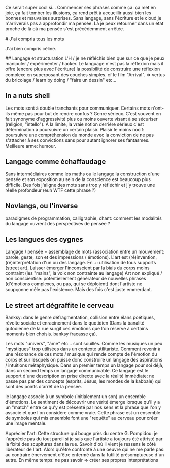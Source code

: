 Ce serait super cool si... Commencer ses phrases comme ça: ça met en joie, ça fait tomber les illusions, ça rend prêt à accueillir aussi bien les bonnes et mauvaises surprises.
Sans langage, sans l'écriture et le cloud je n'arriverais pas à approfondir ma pensée. Là je peux retourner dans un état proche de là où ma pensée s'est précédemment arrêtée.

# J'ai compris tous les mots

J'ai bien compris céline.

## Langage et structuration
L'H / je ne réfléchis bien que sur ce que je peux manipuler / expérimenter / hacker. Le language n'est pas la réflexion mais il offre (encore plus avec l'écriture)
la possibilité de construire une réflexion complexe en superposant des couches simples.
cf le film "Arrival". => vertus du bricolage / learn by doing / "faire un dessin" etc...

## In a nuts shell
Les mots sont à double tranchants pour communiquer. Certains mots n'ont-ils même pas pour but de rendre confus ?
Genre sérieux. C'est souvent en fait synonyme d'aggressivité plus ou moins ouverte visant à se sécuriser (religion, "intello").
A la limite, la vraie notion derrière sérieux c'est détermination à poursuivre un certain plaisir. Plaisir le moins nocif:
poursuivre une compréhension du monde avec la conviction de ne pas s'attacher à ses convictions sans pour autant ignorer
ses fantasmes. Meilleure arme: humour.

## Langage comme échaffaudage
Sans intermédiaires comme les maths ou le langage la construction d'une pensée et son exposition au sein de la conscience est beaucoup plus difficile. Des fois j'aligne des mots sans trop y réfléchir et j'y trouve une réelle profondeur (euh WTF cette phrase ?)

## Novlangs, ou l'inverse
paradigmes de programmation, calligraphie, chant: comment les modalités du langage ouvrent des perspectives de pensée ?

## Les langues des cygnes
Langage / pensée = assemblage de mots (association entre un mouvement: parole, geste, son et des impressions / émotions). L'art est (ré)invention, (ré)interprétation d'un ou des langage. En +: utilisation de tous supports (street art), Laisser émerger l'inconscient par la biais du corps moins contraint (les "mains", la voix non contrainte au langage)
Art non expliqué / non conscientisé: potentiellement générateur de nouvelles phrases (d'émotions complexes, ou pas, qui se déploient) dont l'artiste ne soupçonne mêle pas l'existence.
Mais des fois c'est juste emmerdant.

## Le street art dégraffite le cerveau
Banksy: dans le genre défragmentation, collision entre élans poétiques, révolte sociale et enracinement dans le quotidien (Dans la banalité qutodienne de la rue surgit ces émotions que l'on réserve à certains moments bien choisis. banksy fracasse ça).

Les mots "univers", "âme" etc... sont souillés. Comme les musiques un peu "mystiques" trop utilisées dans un contexte
utilitariste. Comment revenir à une résonance de ces mots / musique qui rende compte de l'émotion du corps et sur lesquels
on puisse donc construire un langage des aspirations / intuitions métaphysique. Dans un premier temps un langage pour soi déjà,
dans un second temps un langage communicable. Ce langage est le support d'une description en prise directe avec la réalité
immédiate: ne passe pas par des concepts (esprits, Jésus, les mondes de la kabbale) qui sont des points d'arrêt de la pensée.



le langage associe à un symbole (initialement un son) un ensemble d'émotions. Le sentiment de découvrir une vérité émerge lorsque qu'il y a un "match" entre ce qu'y est présenté par nos sens et la phrase que l'on y associe et que l'on considère comme vraie. Cette phrase est un ensemble de symboles qui mis ensemble font une "requête" au cerveau pour créer une image mentale.

Apprécier l'art:
Cette structure qui bouge près du centre G. Pompidou: je l'apprécie pas du tout pareil si je sais que l'artiste a toujours été attristé par la fixité des scupltures dans la rue. Savoir d'où il vient je ressens le côté libérateur de l'art. Alors qu'être confronté à une oeuvre qui ne me parle pas: au contraire énervement d'être enfermé dans la futilité présomptueuse d'un autre.
En même temps: ne pas savoir => créer ses propres interprétations

